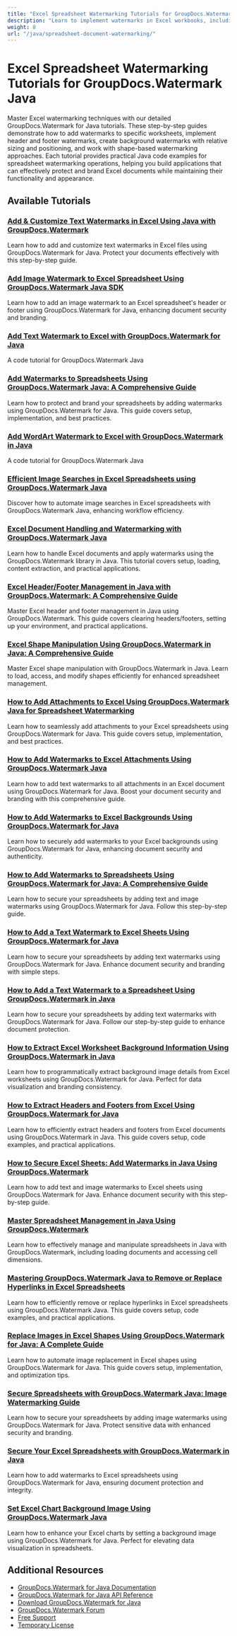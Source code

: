 ```yaml
---
title: "Excel Spreadsheet Watermarking Tutorials for GroupDocs.Watermark Java"
description: "Learn to implement watermarks in Excel workbooks, including worksheet-specific watermarking, header/footer watermarks, and background watermarks using Java."
weight: 8
url: "/java/spreadsheet-document-watermarking/"
---
```


# Excel Spreadsheet Watermarking Tutorials for GroupDocs.Watermark Java

Master Excel watermarking techniques with our detailed GroupDocs.Watermark for Java tutorials. These step-by-step guides demonstrate how to add watermarks to specific worksheets, implement header and footer watermarks, create background watermarks with relative sizing and positioning, and work with shape-based watermarking approaches. Each tutorial provides practical Java code examples for spreadsheet watermarking operations, helping you build applications that can effectively protect and brand Excel documents while maintaining their functionality and appearance.

## Available Tutorials

### [Add & Customize Text Watermarks in Excel Using Java with GroupDocs.Watermark](./java-add-customize-text-watermarks-excel/)
Learn how to add and customize text watermarks in Excel files using GroupDocs.Watermark for Java. Protect your documents effectively with this step-by-step guide.

### [Add Image Watermark to Excel Spreadsheet Using GroupDocs.Watermark Java SDK](./add-image-watermark-spreadsheet-groupdocs-java/)
Learn how to add an image watermark to an Excel spreadsheet's header or footer using GroupDocs.Watermark for Java, enhancing document security and branding.

### [Add Text Watermark to Excel with GroupDocs.Watermark for Java](./add-text-watermark-excel-groupdocs-java/)
A code tutorial for GroupDocs.Watermark Java

### [Add Watermarks to Spreadsheets Using GroupDocs.Watermark Java&#58; A Comprehensive Guide](./add-watermarks-groupdocs-watermark-java/)
Learn how to protect and brand your spreadsheets by adding watermarks using GroupDocs.Watermark for Java. This guide covers setup, implementation, and best practices.

### [Add WordArt Watermark to Excel with GroupDocs.Watermark in Java](./groupdocs-watermark-java-wordart-excel/)
A code tutorial for GroupDocs.Watermark Java

### [Efficient Image Searches in Excel Spreadsheets using GroupDocs.Watermark Java](./excel-image-search-groupdocs-watermark-java/)
Discover how to automate image searches in Excel spreadsheets with GroupDocs.Watermark Java, enhancing workflow efficiency.

### [Excel Document Handling and Watermarking with GroupDocs.Watermark Java](./excel-document-handling-groupdocs-watermark-java/)
Learn how to handle Excel documents and apply watermarks using the GroupDocs.Watermark library in Java. This tutorial covers setup, loading, content extraction, and practical applications.

### [Excel Header/Footer Management in Java with GroupDocs.Watermark&#58; A Comprehensive Guide](./excel-header-footer-management-java-groupdocs-watermark/)
Master Excel header and footer management in Java using GroupDocs.Watermark. This guide covers clearing headers/footers, setting up your environment, and practical applications.

### [Excel Shape Manipulation Using GroupDocs.Watermark in Java&#58; A Comprehensive Guide](./excel-shape-manipulation-groupdocs-watermark-java/)
Master Excel shape manipulation with GroupDocs.Watermark in Java. Learn to load, access, and modify shapes efficiently for enhanced spreadsheet management.

### [How to Add Attachments to Excel Using GroupDocs.Watermark Java for Spreadsheet Watermarking](./groupdocs-watermark-java-add-attachments-excel/)
Learn how to seamlessly add attachments to your Excel spreadsheets using GroupDocs.Watermark for Java. This guide covers setup, implementation, and best practices.

### [How to Add Watermarks to Excel Attachments Using GroupDocs.Watermark Java](./add-watermarks-excel-attachments-groupdocs-java/)
Learn how to add text watermarks to all attachments in an Excel document using GroupDocs.Watermark for Java. Boost your document security and branding with this comprehensive guide.

### [How to Add Watermarks to Excel Backgrounds Using GroupDocs.Watermark for Java](./add-watermarks-to-excel-using-groupdocs-java/)
Learn how to securely add watermarks to your Excel backgrounds using GroupDocs.Watermark for Java, enhancing document security and authenticity.

### [How to Add Watermarks to Spreadsheets Using GroupDocs.Watermark for Java&#58; A Comprehensive Guide](./add-watermarks-to-spreadsheets-using-groupdocs-watermark-for-java/)
Learn how to secure your spreadsheets by adding text and image watermarks using GroupDocs.Watermark for Java. Follow this step-by-step guide.

### [How to Add a Text Watermark to Excel Sheets Using GroupDocs.Watermark for Java](./add-text-watermark-excel-groupdocs-watermark-java/)
Learn how to secure your spreadsheets by adding text watermarks using GroupDocs.Watermark for Java. Enhance document security and branding with simple steps.

### [How to Add a Text Watermark to a Spreadsheet Using GroupDocs.Watermark in Java](./add-text-watermark-spreadsheet-groupdocs-java/)
Learn how to secure your spreadsheets by adding text watermarks with GroupDocs.Watermark for Java. Follow our step-by-step guide to enhance document protection.

### [How to Extract Excel Worksheet Background Information Using GroupDocs.Watermark in Java](./extract-worksheet-background-info-groupdocs-watermark-java/)
Learn how to programmatically extract background image details from Excel worksheets using GroupDocs.Watermark for Java. Perfect for data visualization and branding consistency.

### [How to Extract Headers and Footers from Excel Using GroupDocs.Watermark for Java](./extract-excel-headers-footers-groupdocs-watermark-java/)
Learn how to efficiently extract headers and footers from Excel documents using GroupDocs.Watermark in Java. This guide covers setup, code examples, and practical applications.

### [How to Secure Excel Sheets&#58; Add Watermarks in Java Using GroupDocs.Watermark](./add-watermarks-excel-sheets-groupdocs-java/)
Learn how to add text and image watermarks to Excel sheets using GroupDocs.Watermark for Java. Enhance document security with this step-by-step guide.

### [Master Spreadsheet Management in Java Using GroupDocs.Watermark](./mastering-spreadsheet-management-java-groupdocs-watermark/)
Learn how to effectively manage and manipulate spreadsheets in Java with GroupDocs.Watermark, including loading documents and accessing cell dimensions.

### [Mastering GroupDocs.Watermark Java to Remove or Replace Hyperlinks in Excel Spreadsheets](./remove-replace-hyperlinks-excel-groupdocs-watermark-java/)
Learn how to efficiently remove or replace hyperlinks in Excel spreadsheets using GroupDocs.Watermark Java. This guide covers setup, code examples, and practical applications.

### [Replace Images in Excel Shapes Using GroupDocs.Watermark for Java&#58; A Complete Guide](./replace-images-excel-shapes-groupdocs-watermark-java/)
Learn how to automate image replacement in Excel shapes using GroupDocs.Watermark for Java. This guide covers setup, implementation, and optimization tips.

### [Secure Spreadsheets with GroupDocs.Watermark Java&#58; Image Watermarking Guide](./groupdocs-watermark-java-image-waterspreadsheets/)
Learn how to secure your spreadsheets by adding image watermarks using GroupDocs.Watermark for Java. Protect sensitive data with enhanced security and branding.

### [Secure Your Excel Spreadsheets with GroupDocs.Watermark in Java](./protect-excel-spreadsheets-groupdocs-watermark-java/)
Learn how to add watermarks to Excel spreadsheets using GroupDocs.Watermark for Java, ensuring document protection and integrity.

### [Set Excel Chart Background Image Using GroupDocs.Watermark Java](./excel-chart-background-groupdocs-watermark-java/)
Learn how to enhance your Excel charts by setting a background image using GroupDocs.Watermark for Java. Perfect for elevating data visualization in spreadsheets.

## Additional Resources

- [GroupDocs.Watermark for Java Documentation](https://docs.groupdocs.com/watermark/java/)
- [GroupDocs.Watermark for Java API Reference](https://reference.groupdocs.com/watermark/java/)
- [Download GroupDocs.Watermark for Java](https://releases.groupdocs.com/watermark/java/)
- [GroupDocs.Watermark Forum](https://forum.groupdocs.com/c/watermark)
- [Free Support](https://forum.groupdocs.com/)
- [Temporary License](https://purchase.groupdocs.com/temporary-license/)
